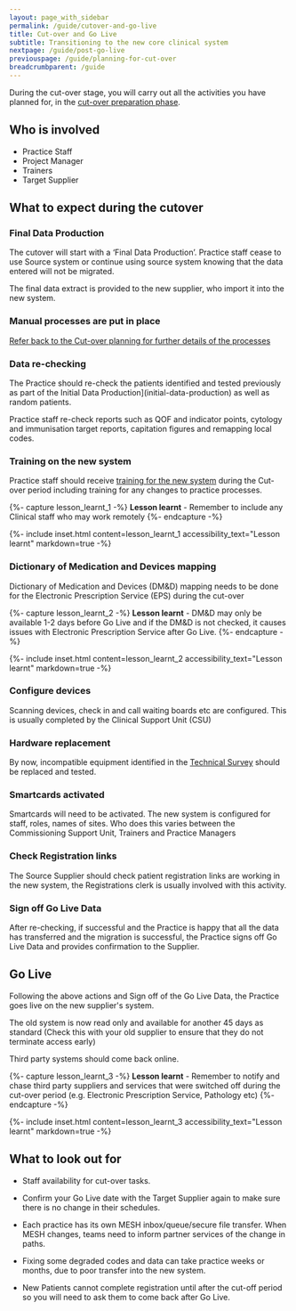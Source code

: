 ```yaml
---
layout: page_with_sidebar
permalink: /guide/cutover-and-go-live
title: Cut-over and Go Live
subtitle: Transitioning to the new core clinical system
nextpage: /guide/post-go-live
previouspage: /guide/planning-for-cut-over
breadcrumbparent: /guide
---
```


During the cut-over stage, you will carry out all the activities you have planned for, in the [cut-over preparation phase](/prm-practice-migration/guide/planning-for-cut-over).

## Who is involved
* Practice Staff
* Project Manager
* Trainers
* Target Supplier


## What to expect during the cutover


### Final Data Production 
The cutover will start with a ‘Final Data Production’. Practice staff cease to use Source system or continue using source system knowing that the data entered will not be migrated. 

The final data extract is provided to the new supplier, who import it into the new system.


### Manual processes are put in place
[Refer back to the Cut-over planning for further details of the processes](/prm-practice-migration/guide/planning-for-cut-over#appointments)


### Data re-checking

The Practice should re-check the patients identified and tested previously as part of the Initial Data Production](initial-data-production) as well as random patients. 

Practice staff re-check reports such as QOF and indicator points, cytology and immunisation target reports, capitation figures and remapping local codes.


### Training on the new system

Practice staff should receive [training for the new system](/prm-practice-migration/guide/training) during the Cut-over period including training for any changes to practice processes.  

{%- capture lesson_learnt_1 -%}
__Lesson learnt__ - Remember to include any Clinical staff who may work remotely
{%- endcapture -%}

{%- include inset.html content=lesson_learnt_1 accessibility_text="Lesson learnt" markdown=true -%}



### Dictionary of Medication and Devices mapping

Dictionary of Medication and Devices (DM&D) mapping needs to be done for the Electronic Prescription Service (EPS) during the cut-over


{%- capture lesson_learnt_2 -%}
__Lesson learnt__ - DM&D may only be available 1-2 days before Go Live and if the DM&D is not checked, it causes issues with Electronic Prescription Service after Go Live. 
{%- endcapture -%}

{%- include inset.html content=lesson_learnt_2 accessibility_text="Lesson learnt" markdown=true -%}


### Configure devices

Scanning devices, check in and call waiting boards etc are configured. This is usually completed by the Clinical Support Unit (CSU)  


### Hardware replacement

By now, incompatible equipment identified in the [Technical Survey](technical-survey) should be replaced and tested.


### Smartcards activated

Smartcards will need to be activated. The new system is configured for staff, roles, names of sites. Who does this varies between the Commissioning Support Unit, Trainers and Practice Managers


### Check Registration links

The Source Supplier should check patient registration links are working in the new system, the Registrations clerk is usually involved with this activity.


### Sign off Go Live Data 

After re-checking, if successful and the Practice is happy that all the data has transferred and the migration is successful, the Practice signs off Go Live Data and provides confirmation to the Supplier.  


## Go Live

Following the above actions and Sign off of the Go Live Data, the Practice goes live on the new supplier's system. 

The old system is now read only and available for another 45 days as standard (Check this with your old supplier to ensure that they do not terminate access early)

Third party systems should come back online.


{%- capture lesson_learnt_3 -%}
__Lesson learnt__ - Remember to notify and chase third party suppliers and services that were switched off during the cut-over period (e.g. Electronic Prescription Service, Pathology etc)
{%- endcapture -%}

{%- include inset.html content=lesson_learnt_3 accessibility_text="Lesson learnt" markdown=true -%}



## What to look out for

* Staff availability for cut-over tasks.  

* Confirm your Go Live date with the Target Supplier again to make sure there is no change in their schedules.  

* Each practice has its own MESH inbox/queue/secure file transfer. When MESH changes, teams need to inform partner services of the change in paths.  

* Fixing some degraded codes and data can take practice weeks or months, due to poor transfer into the new system.

* New Patients cannot complete registration until after the cut-off period so you will need to ask them to come back after Go Live.
 